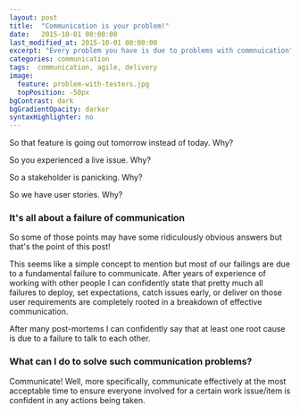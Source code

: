 ```yaml
---
layout: post
title:  "Communication is your problem!"
date:   2015-10-01 00:00:00
last_modified_at: 2015-10-01 00:00:00
excerpt: "Every problem you have is due to problems with commnuication"
categories: communication
tags:  communication, agile, delivery
image:
  feature: problem-with-testers.jpg
  topPosition: -50px
bgContrast: dark
bgGradientOpacity: darker
syntaxHighlighter: no
---
```


So that feature is going out tomorrow instead of today. Why?

So you experienced a live issue. Why?

So a stakeholder is panicking. Why?

So we have user stories. Why?

### It's all about a failure of communication

So some of those points may have some ridiculously obvious answers but that's the point of this post!

This seems like a simple concept to mention but most of our failings are due to a fundamental failure to
communicate. After years of experience of working with other people I can confidently state that pretty much 
all failures to deploy, set expectations, catch issues early, or deliver on those user requirements are 
completely rooted in a breakdown of effective communication.

After many post-mortems I can confidently say that at least one root cause is due to a failure to talk to each
other.

### What can I do to solve such communication problems?

Communicate! Well, more specifically, communicate effectively at the most acceptable time to ensure everyone
involved for a certain work issue/item is confident in any actions being taken.

  
 